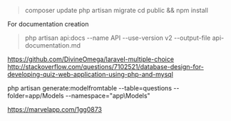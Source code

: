 
> composer update
> php artisan migrate
> cd public && npm install

For documentation creation
> php artisan api:docs --name API --use-version v2 --output-file api-documentation.md


https://github.com/DivineOmega/laravel-multiple-choice
http://stackoverflow.com/questions/7102521/database-design-for-developing-quiz-web-application-using-php-and-mysql


php artisan generate:modelfromtable --table=questions --folder=app/Models --namespace="app\Models"

https://marvelapp.com/1gg0873
